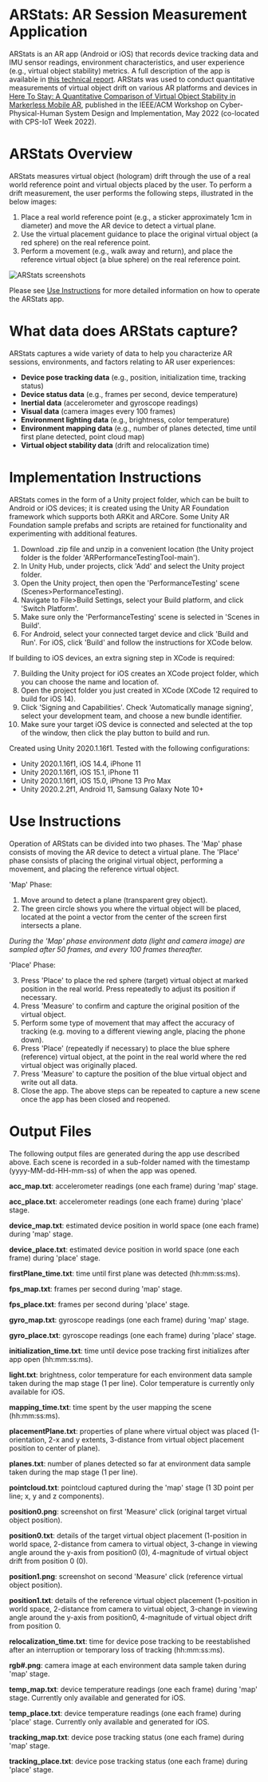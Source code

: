# ARStats: AR Session Measurement Application

ARStats is an AR app (Android or iOS) that records device tracking data and IMU sensor readings, environment characteristics, and user experience (e.g., virtual object stability) metrics. A full description of the app is available in [this technical report](https://arxiv.org/abs/2109.14757). ARStats was used to conduct quantitative measurements of virtual object drift on various AR platforms and devices in [Here To Stay: A Quantitative Comparison of Virtual Object Stability in Markerless Mobile AR](https://maria.gorlatova.com/wp-content/uploads/2022/03/HereToStay_CR.pdf), published in the IEEE/ACM Workshop on Cyber-Physical-Human System Design and Implementation, May 2022 (co-located with CPS-IoT Week 2022).

# ARStats Overview

ARStats measures virtual object (hologram) drift through the use of a real world reference point and virtual objects placed by the user. To perform a drift measurement, the user performs the following steps, illustrated in the below images: 

1) Place a real world reference point (e.g., a sticker approximately 1cm in diameter) and move the AR device to detect a virtual plane.
2) Use the virtual placement guidance to place the original virtual object (a red sphere) on the real reference point.
3) Perform a movement (e.g., walk away and return), and place the reference virtual object (a blue sphere) on the real reference point.

![ARStats screenshots](https://github.com/timscargill/ARStats/blob/main/ARStats.png?raw=true)

Please see [Use Instructions](#use-instructions) for more detailed information on how to operate the ARStats app.

# What data does ARStats capture?

ARStats captures a wide variety of data to help you characterize AR sessions, environments, and factors relating to AR user experiences:

  - **Device pose tracking data** (e.g., position, initialization time, tracking status)
  - **Device status data** (e.g., frames per second, device temperature)
  - **Inertial data** (accelerometer and gyroscope readings)
  - **Visual data** (camera images every 100 frames)
  - **Environment lighting data** (e.g., brightness, color temperature)
  - **Environment mapping data** (e.g., number of planes detected, time until first plane detected, point cloud map)
  - **Virtual object stability data** (drift and relocalization time)


# Implementation Instructions

ARStats comes in the form of a Unity project folder, which can be built to Android or iOS devices; it is created using the Unity AR Foundation framework which supports both ARKit and ARCore. Some Unity AR Foundation sample prefabs and scripts are retained for functionality and experimenting with additional features.

1) Download .zip file and unzip in a convenient location (the Unity project folder is the folder 'ARPerformanceTestingTool-main'). 
2) In Unity Hub, under projects, click 'Add' and select the Unity project folder.
3) Open the Unity project, then open the 'PerformanceTesting' scene (Scenes>PerformanceTesting).
4) Navigate to File>Build Settings, select your Build platform, and click 'Switch Platform'.
5) Make sure only the 'PerformanceTesting' scene is selected in 'Scenes in Build'.
6) For Android, select your connected target device and click 'Build and Run'. For iOS, click 'Build' and follow the instructions for XCode below.

If building to iOS devices, an extra signing step in XCode is required:

7) Building the Unity project for iOS creates an XCode project folder, which you can choose the name and location of.
8) Open the project folder you just created in XCode (XCode 12 required to build for iOS 14).
9) Click 'Signing and Capabilities'. Check 'Automatically manage signing', select your development team, and choose a new bundle identifier.
10) Make sure your target iOS device is connected and selected at the top of the window, then click the play button to build and run.

Created using Unity 2020.1.16f1. Tested with the following configurations:
  - Unity 2020.1.16f1, iOS 14.4, iPhone 11
  - Unity 2020.1.16f1, iOS 15.1, iPhone 11
  - Unity 2020.1.16f1, iOS 15.0, iPhone 13 Pro Max
  - Unity 2020.2.2f1, Android 11, Samsung Galaxy Note 10+    

# Use Instructions

Operation of ARStats can be divided into two phases. The 'Map' phase consists of moving the AR device to detect a virtual plane. The 'Place' phase consists of placing the original virtual object, performing a movement, and placing the reference virtual object.

'Map' Phase:
1) Move around to detect a plane (transparent grey object). 
2) The green circle shows you where the virtual object will be placed, located at the point a vector from the center of the screen first intersects a plane.

*During the 'Map' phase environment data (light and camera image) are sampled after 50 frames, and every 100 frames thereafter.*

'Place' Phase:

3) Press 'Place' to place the red sphere (target) virtual object at marked position in the real world. Press repeatedly to adjust its position if necessary. 
4) Press 'Measure' to confirm and capture the original position of the virtual object.
5) Perform some type of movement that may affect the accuracy of tracking (e.g. moving to a different viewing angle, placing the phone down).
6) Press 'Place' (repeatedly if necessary) to place the blue sphere (reference) virtual object, at the point in the real world where the red virtual object was originally placed.
7) Press 'Measure' to capture the position of the blue virtual object and write out all data.
8) Close the app. The above steps can be repeated to capture a new scene once the app has been closed and reopened.

# Output Files

The following output files are generated during the app use described above. Each scene is recorded in a sub-folder named with the timestamp (yyyy-MM-dd-HH-mm-ss) of when the app was opened.

**acc_map.txt**: accelerometer readings (one each frame) during 'map' stage.

**acc_place.txt**: accelerometer readings (one each frame) during 'place' stage.

**device_map.txt**: estimated device position in world space (one each frame) during 'map' stage.

**device_place.txt**: estimated device position in world space (one each frame) during 'place' stage.

**firstPlane_time.txt**: time until first plane was detected (hh:mm:ss:ms).

**fps_map.txt**: frames per second during 'map' stage.

**fps_place.txt**: frames per second during 'place' stage.

**gyro_map.txt**: gyroscope readings (one each frame) during 'map' stage.

**gyro_place.txt**: gyroscope readings (one each frame) during 'place' stage.

**initialization_time.txt**: time until device pose tracking first initializes after app open (hh:mm:ss:ms).

**light.txt**: brightness, color temperature for each environment data sample taken during the map stage (1 per line). Color temperature is currently only available for iOS.

**mapping_time.txt**: time spent by the user mapping the scene (hh:mm:ss:ms).

**placementPlane.txt**: properties of plane where virtual object was placed (1-orientation, 2-x and y extents, 3-distance from virtual object placement position to center of plane).

**planes.txt**: number of planes detected so far at environment data sample taken during the map stage (1 per line).

**pointcloud.txt**: pointcloud captured during the 'map' stage (1 3D point per line; x, y and z components).

**position0.png**: screenshot on first 'Measure' click (original target virtual object position).

**position0.txt**: details of the target virtual object placement (1-position in world space, 2-distance from camera to virtual object, 3-change in viewing angle around the y-axis from position0 (0), 4-magnitude of virtual object drift from position 0 (0).

**position1.png**: screenshot on second 'Measure' click (reference virtual object position).

**position1.txt**: details of the reference virtual object placement (1-position in world space, 2-distance from camera to virtual object, 3-change in viewing angle around the y-axis from position0, 4-magnitude of virtual object drift from position 0.

**relocalization_time.txt**: time for device pose tracking to be reestablished after an interruption or temporary loss of tracking (hh:mm:ss:ms).

**rgb#.png**: camera image at each environment data sample taken during 'map' stage.

**temp_map.txt**: device temperature readings (one each frame) during 'map' stage. Currently only available and generated for iOS.

**temp_place.txt**: device temperature readings (one each frame) during 'place' stage. Currently only available and generated for iOS.

**tracking_map.txt**: device pose tracking status (one each frame) during 'map' stage.

**tracking_place.txt**: device pose tracking status (one each frame) during 'place' stage.
